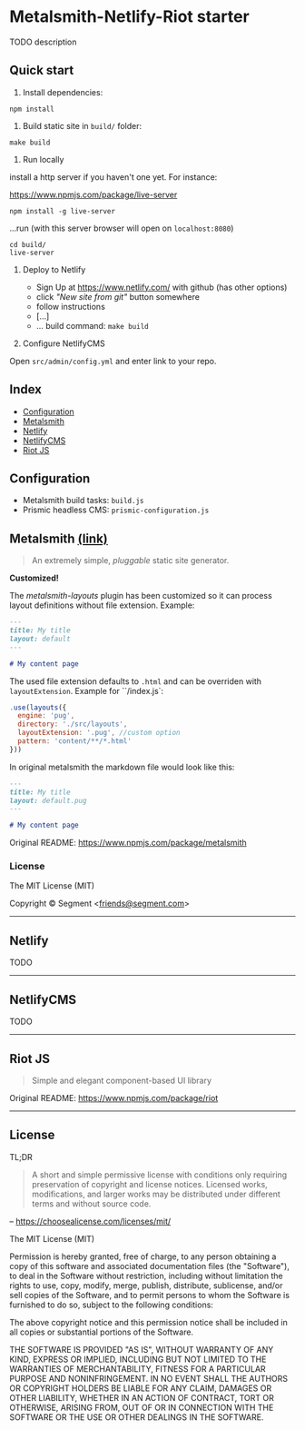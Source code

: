 # Metalsmith-Netlify-Riot starter

TODO description

## Quick start

1. Install dependencies:

  ```
  npm install
  ```

1. Build static site in `build/` folder:

  ```
  make build
  ```
1. Run locally

  install a http server if you haven't one yet. For instance:

  https://www.npmjs.com/package/live-server

  ```
  npm install -g live-server
  ```

  …run (with this server browser will open on `localhost:8080`)

  ```
  cd build/
  live-server
  ```

1. Deploy to Netlify

   - Sign Up at https://www.netlify.com/ with github (has other options)
   - click _"New site from git"_ button somewhere
   - follow instructions
    - […]
    - … build command: `make build`

1. Configure NetlifyCMS

  Open `src/admin/config.yml` and enter link to your repo.

## Index

- [Configuration]('#configuration')
- [Metalsmith]('#metalsmith')
- [Netlify]('#netlify')
- [NetlifyCMS]('#netlifycms')
- [Riot JS]('#riot-js')

## Configuration

- Metalsmith build tasks: `build.js`
- Prismic headless CMS: `prismic-configuration.js`

## Metalsmith [(link)](http://www.metalsmith.io)

> An extremely simple, _pluggable_ static site generator.

**Customized!**

The _metalsmith-layouts_ plugin has been customized so it can process layout definitions without file extension. Example:

```markdown
---
title: My title
layout: default
---

# My content page
```

The used file extension defaults to `.html` and can be overriden with `layoutExtension`. Example for ``/index.js`:

```Javascript
.use(layouts({
  engine: 'pug',
  directory: './src/layouts',
  layoutExtension: '.pug', //custom option
  pattern: 'content/**/*.html'
}))
```

In original metalsmith the markdown file would look like this:

```markdown
---
title: My title
layout: default.pug
---

# My content page
```

Original README: https://www.npmjs.com/package/metalsmith



### License

The MIT License (MIT)

Copyright &copy; Segment \<friends@segment.com\>

---

## Netlify

TODO

---

## NetlifyCMS

TODO

---

## Riot JS

> Simple and elegant component-based UI library

Original README: https://www.npmjs.com/package/riot

---

## License

TL;DR

>A short and simple permissive license with conditions only requiring preservation of copyright and license notices. Licensed works, modifications, and larger works may be distributed under different terms and without source code.

– https://choosealicense.com/licenses/mit/

The MIT License (MIT)

Permission is hereby granted, free of charge, to any person obtaining a copy of this software and associated documentation files (the "Software"), to deal in the Software without restriction, including without limitation the rights to use, copy, modify, merge, publish, distribute, sublicense, and/or sell copies of the Software, and to permit persons to whom the Software is furnished to do so, subject to the following conditions:

The above copyright notice and this permission notice shall be included in all copies or substantial portions of the Software.

THE SOFTWARE IS PROVIDED "AS IS", WITHOUT WARRANTY OF ANY KIND, EXPRESS OR IMPLIED, INCLUDING BUT NOT LIMITED TO THE WARRANTIES OF MERCHANTABILITY, FITNESS FOR A PARTICULAR PURPOSE AND NONINFRINGEMENT. IN NO EVENT SHALL THE AUTHORS OR COPYRIGHT HOLDERS BE LIABLE FOR ANY CLAIM, DAMAGES OR OTHER LIABILITY, WHETHER IN AN ACTION OF CONTRACT, TORT OR OTHERWISE, ARISING FROM, OUT OF OR IN CONNECTION WITH THE SOFTWARE OR THE USE OR OTHER DEALINGS IN THE SOFTWARE.
